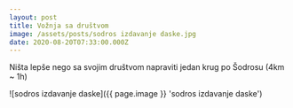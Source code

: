 ```yaml
---
layout: post
title: Vožnja sa društvom
image: /assets/posts/sodros izdavanje daske.jpg
date: 2020-08-20T07:33:00.000Z
---
```


Ništa lepše nego sa svojim društvom napraviti jedan krug po Šodrosu (4km ~ 1h)

![sodros izdavanje daske]({{ page.image }} 'sodros izdavanje daske')
